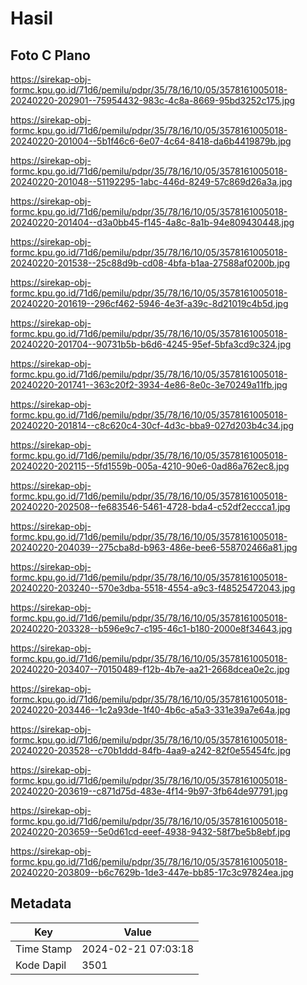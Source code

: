 # Hasil

## Foto C Plano

https://sirekap-obj-formc.kpu.go.id/71d6/pemilu/pdpr/35/78/16/10/05/3578161005018-20240220-202901--75954432-983c-4c8a-8669-95bd3252c175.jpg

https://sirekap-obj-formc.kpu.go.id/71d6/pemilu/pdpr/35/78/16/10/05/3578161005018-20240220-201004--5b1f46c6-6e07-4c64-8418-da6b4419879b.jpg

https://sirekap-obj-formc.kpu.go.id/71d6/pemilu/pdpr/35/78/16/10/05/3578161005018-20240220-201048--51192295-1abc-446d-8249-57c869d26a3a.jpg

https://sirekap-obj-formc.kpu.go.id/71d6/pemilu/pdpr/35/78/16/10/05/3578161005018-20240220-201404--d3a0bb45-f145-4a8c-8a1b-94e809430448.jpg

https://sirekap-obj-formc.kpu.go.id/71d6/pemilu/pdpr/35/78/16/10/05/3578161005018-20240220-201538--25c88d9b-cd08-4bfa-b1aa-27588af0200b.jpg

https://sirekap-obj-formc.kpu.go.id/71d6/pemilu/pdpr/35/78/16/10/05/3578161005018-20240220-201619--296cf462-5946-4e3f-a39c-8d21019c4b5d.jpg

https://sirekap-obj-formc.kpu.go.id/71d6/pemilu/pdpr/35/78/16/10/05/3578161005018-20240220-201704--90731b5b-b6d6-4245-95ef-5bfa3cd9c324.jpg

https://sirekap-obj-formc.kpu.go.id/71d6/pemilu/pdpr/35/78/16/10/05/3578161005018-20240220-201741--363c20f2-3934-4e86-8e0c-3e70249a11fb.jpg

https://sirekap-obj-formc.kpu.go.id/71d6/pemilu/pdpr/35/78/16/10/05/3578161005018-20240220-201814--c8c620c4-30cf-4d3c-bba9-027d203b4c34.jpg

https://sirekap-obj-formc.kpu.go.id/71d6/pemilu/pdpr/35/78/16/10/05/3578161005018-20240220-202115--5fd1559b-005a-4210-90e6-0ad86a762ec8.jpg

https://sirekap-obj-formc.kpu.go.id/71d6/pemilu/pdpr/35/78/16/10/05/3578161005018-20240220-202508--fe683546-5461-4728-bda4-c52df2eccca1.jpg

https://sirekap-obj-formc.kpu.go.id/71d6/pemilu/pdpr/35/78/16/10/05/3578161005018-20240220-204039--275cba8d-b963-486e-bee6-558702466a81.jpg

https://sirekap-obj-formc.kpu.go.id/71d6/pemilu/pdpr/35/78/16/10/05/3578161005018-20240220-203240--570e3dba-5518-4554-a9c3-f48525472043.jpg

https://sirekap-obj-formc.kpu.go.id/71d6/pemilu/pdpr/35/78/16/10/05/3578161005018-20240220-203328--b596e9c7-c195-46c1-b180-2000e8f34643.jpg

https://sirekap-obj-formc.kpu.go.id/71d6/pemilu/pdpr/35/78/16/10/05/3578161005018-20240220-203407--70150489-f12b-4b7e-aa21-2668dcea0e2c.jpg

https://sirekap-obj-formc.kpu.go.id/71d6/pemilu/pdpr/35/78/16/10/05/3578161005018-20240220-203446--1c2a93de-1f40-4b6c-a5a3-331e39a7e64a.jpg

https://sirekap-obj-formc.kpu.go.id/71d6/pemilu/pdpr/35/78/16/10/05/3578161005018-20240220-203528--c70b1ddd-84fb-4aa9-a242-82f0e55454fc.jpg

https://sirekap-obj-formc.kpu.go.id/71d6/pemilu/pdpr/35/78/16/10/05/3578161005018-20240220-203619--c871d75d-483e-4f14-9b97-3fb64de97791.jpg

https://sirekap-obj-formc.kpu.go.id/71d6/pemilu/pdpr/35/78/16/10/05/3578161005018-20240220-203659--5e0d61cd-eeef-4938-9432-58f7be5b8ebf.jpg

https://sirekap-obj-formc.kpu.go.id/71d6/pemilu/pdpr/35/78/16/10/05/3578161005018-20240220-203809--b6c7629b-1de3-447e-bb85-17c3c97824ea.jpg


## Metadata

| Key        | Value               |
| ---------- | ------------------- |
| Time Stamp | 2024-02-21 07:03:18 |
| Kode Dapil | 3501                |



